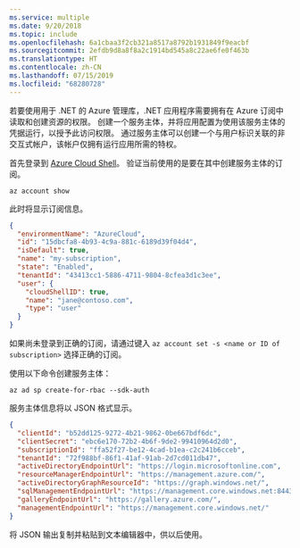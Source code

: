 ```yaml
---
ms.service: multiple
ms.date: 9/20/2018
ms.topic: include
ms.openlocfilehash: 6a1cbaa3f2cb321a8517a8792b1931849f9eacbf
ms.sourcegitcommit: 2efdb9d8a8f8a2c1914bd545a8c22ae6fe0f463b
ms.translationtype: HT
ms.contentlocale: zh-CN
ms.lasthandoff: 07/15/2019
ms.locfileid: "68280728"
---
```

若要使用用于 .NET 的 Azure 管理库，.NET 应用程序需要拥有在 Azure 订阅中读取和创建资源的权限。 创建一个服务主体，并将应用配置为使用该服务主体的凭据运行，以授予此访问权限。 通过服务主体可以创建一个与用户标识关联的非交互式帐户，该帐户仅拥有运行应用所需的特权。

首先登录到 [Azure Cloud Shell](https://shell.azure.com/bash)。 验证当前使用的是要在其中创建服务主体的订阅。 

```azurecli-interactive
az account show
```

此时将显示订阅信息。

```json
{
  "environmentName": "AzureCloud",
  "id": "15dbcfa8-4b93-4c9a-881c-6189d39f04d4",
  "isDefault": true,
  "name": "my-subscription",
  "state": "Enabled",
  "tenantId": "43413cc1-5886-4711-9804-8cfea3d1c3ee",
  "user": {
    "cloudShellID": true,
    "name": "jane@contoso.com",
    "type": "user"
  }
}
```

如果尚未登录到正确的订阅，请通过键入 `az account set -s <name or ID of subscription>` 选择正确的订阅。

使用以下命令创建服务主体：

```azurecli-interactive
az ad sp create-for-rbac --sdk-auth
```

服务主体信息将以 JSON 格式显示。

```json
{
  "clientId": "b52dd125-9272-4b21-9862-0be667bdf6dc",
  "clientSecret": "ebc6e170-72b2-4b6f-9de2-99410964d2d0",
  "subscriptionId": "ffa52f27-be12-4cad-b1ea-c2c241b6cceb",
  "tenantId": "72f988bf-86f1-41af-91ab-2d7cd011db47",
  "activeDirectoryEndpointUrl": "https://login.microsoftonline.com",
  "resourceManagerEndpointUrl": "https://management.azure.com/",
  "activeDirectoryGraphResourceId": "https://graph.windows.net/",
  "sqlManagementEndpointUrl": "https://management.core.windows.net:8443/",
  "galleryEndpointUrl": "https://gallery.azure.com/",
  "managementEndpointUrl": "https://management.core.windows.net/"
}
```

将 JSON 输出复制并粘贴到文本编辑器中，供以后使用。
